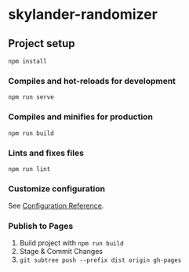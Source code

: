 # skylander-randomizer

## Project setup
```
npm install
```

### Compiles and hot-reloads for development
```
npm run serve
```

### Compiles and minifies for production
```
npm run build
```

### Lints and fixes files
```
npm run lint
```

### Customize configuration
See [Configuration Reference](https://cli.vuejs.org/config/).

### Publish to Pages
1. Build project with `npm run build`
2. Stage & Commit Changes
3. `git subtree push --prefix dist origin gh-pages`
